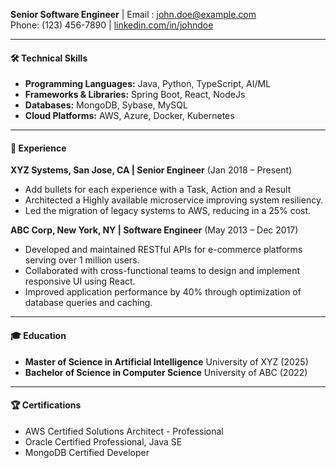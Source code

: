 **Senior Software Engineer** | Email : john.doe@example.com  
Phone: (123) 456-7890         | [linkedin.com/in/johndoe](https://linkedin.com/in/sandeepsahoo)

---
#### 🛠 Technical Skills

- **Programming Languages:** Java, Python, TypeScript, AI/ML
- **Frameworks & Libraries:** Spring Boot, React, NodeJs 
- **Databases:** MongoDB, Sybase, MySQL
- **Cloud Platforms:** AWS, Azure, Docker, Kubernetes

---
#### 💼 Experience
**XYZ Systems, San Jose, CA | Senior Engineer** (Jan 2018 – Present)
- Add bullets for each experience with a Task, Action and a Result
- Architected a Highly available microservice improving system resiliency.
- Led the migration of legacy systems to AWS, reducing in a 25% cost.

**ABC Corp, New York, NY | Software Engineer** (May 2013 – Dec 2017) 
- Developed and maintained RESTful APIs for e-commerce platforms serving over 1 million users.
- Collaborated with cross-functional teams to design and implement responsive UI using React.
- Improved application performance by 40% through optimization of database queries and caching.

---
#### 🎓 Education

- **Master of Science in Artificial Intelligence** University of XYZ (2025)
- **Bachelor of Science in Computer Science** University of ABC (2022)

---
#### 🏆 Certifications

- AWS Certified Solutions Architect - Professional
- Oracle Certified Professional, Java SE
- MongoDB Certified Developer
